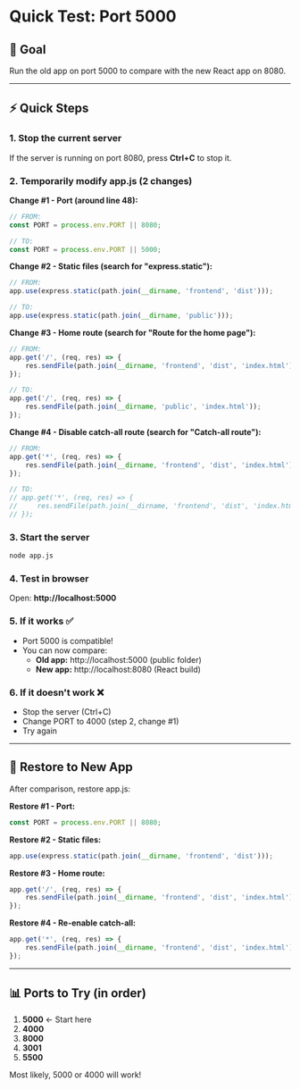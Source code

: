 # Quick Test: Port 5000

## 🎯 Goal
Run the old app on port 5000 to compare with the new React app on 8080.

---

## ⚡ Quick Steps

### 1. Stop the current server
If the server is running on port 8080, press **Ctrl+C** to stop it.

### 2. Temporarily modify app.js (2 changes)

**Change #1 - Port (around line 48):**
```javascript
// FROM:
const PORT = process.env.PORT || 8080;

// TO:
const PORT = process.env.PORT || 5000;
```

**Change #2 - Static files (search for "express.static"):**
```javascript
// FROM:
app.use(express.static(path.join(__dirname, 'frontend', 'dist')));

// TO:
app.use(express.static(path.join(__dirname, 'public')));
```

**Change #3 - Home route (search for "Route for the home page"):**
```javascript
// FROM:
app.get('/', (req, res) => {
    res.sendFile(path.join(__dirname, 'frontend', 'dist', 'index.html'));
});

// TO:
app.get('/', (req, res) => {
    res.sendFile(path.join(__dirname, 'public', 'index.html'));
});
```

**Change #4 - Disable catch-all route (search for "Catch-all route"):**
```javascript
// FROM:
app.get('*', (req, res) => {
    res.sendFile(path.join(__dirname, 'frontend', 'dist', 'index.html'));
});

// TO:
// app.get('*', (req, res) => {
//     res.sendFile(path.join(__dirname, 'frontend', 'dist', 'index.html'));
// });
```

### 3. Start the server
```bash
node app.js
```

### 4. Test in browser
Open: **http://localhost:5000**

### 5. If it works ✅
- Port 5000 is compatible!
- You can now compare:
  - **Old app:** http://localhost:5000 (public folder)
  - **New app:** http://localhost:8080 (React build)

### 6. If it doesn't work ❌
- Stop the server (Ctrl+C)
- Change PORT to 4000 (step 2, change #1)
- Try again

---

## 🔄 Restore to New App

After comparison, restore app.js:

**Restore #1 - Port:**
```javascript
const PORT = process.env.PORT || 8080;
```

**Restore #2 - Static files:**
```javascript
app.use(express.static(path.join(__dirname, 'frontend', 'dist')));
```

**Restore #3 - Home route:**
```javascript
app.get('/', (req, res) => {
    res.sendFile(path.join(__dirname, 'frontend', 'dist', 'index.html'));
});
```

**Restore #4 - Re-enable catch-all:**
```javascript
app.get('*', (req, res) => {
    res.sendFile(path.join(__dirname, 'frontend', 'dist', 'index.html'));
});
```

---

## 📊 Ports to Try (in order)

1. **5000** ← Start here
2. **4000**
3. **8000**
4. **3001**
5. **5500**

Most likely, 5000 or 4000 will work!



